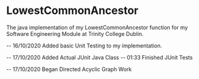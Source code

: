 # LowestCommonAncestor

The java implementation of my LowestCommonAncestor function for my Software Engineering Module
at Trinity College Dublin.

-- 16/10/2020
Added basic Unit Testing to my implementation.

-- 17/10/2020
Added Actual JUnit Java Class
-- 01:33 Finished JUnit Tests

 -- 17/10/2020
 Began Directed Acyclic Graph Work